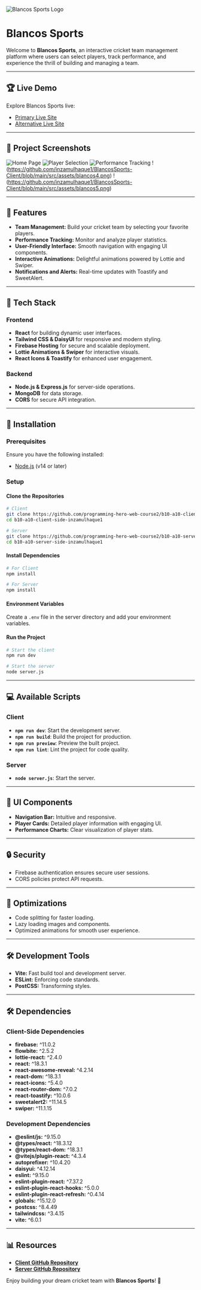 

![Blancos Sports Logo](https://blancos-sports.web.app/assets/logo-bs-CljacQs2.png)

# Blancos Sports

Welcome to **Blancos Sports**, an interactive cricket team management platform where users can select players, track performance, and experience the thrill of building and managing a team.

---

## 🏆 Live Demo
Explore Blancos Sports live:
- [Primary Live Site](https://blancos-sports.firebaseapp.com)
- [Alternative Live Site](https://blancos-sports.web.app)

---

## 📸 Project Screenshots
![Home Page](https://github.com/inzamulhaque1/BlancosSports-Client/blob/main/src/assets/blancos1.png)
![Player Selection](https://github.com/inzamulhaque1/BlancosSports-Client/blob/main/src/assets/blancos2.png)
![Performance Tracking](https://github.com/inzamulhaque1/BlancosSports-Client/blob/main/src/assets/blancos3.png)
!(https://github.com/inzamulhaque1/BlancosSports-Client/blob/main/src/assets/blancos4.png)
!(https://github.com/inzamulhaque1/BlancosSports-Client/blob/main/src/assets/blancos5.png)

---

## 🌴 Features
- **Team Management:** Build your cricket team by selecting your favorite players.
- **Performance Tracking:** Monitor and analyze player statistics.
- **User-Friendly Interface:** Smooth navigation with engaging UI components.
- **Interactive Animations:** Delightful animations powered by Lottie and Swiper.
- **Notifications and Alerts:** Real-time updates with Toastify and SweetAlert.

---

## 🔧 Tech Stack
### Frontend
- **React** for building dynamic user interfaces.
- **Tailwind CSS & DaisyUI** for responsive and modern styling.
- **Firebase Hosting** for secure and scalable deployment.
- **Lottie Animations & Swiper** for interactive visuals.
- **React Icons & Toastify** for enhanced user engagement.

### Backend
- **Node.js & Express.js** for server-side operations.
- **MongoDB** for data storage.
- **CORS** for secure API integration.

---

## 🔄 Installation
### Prerequisites
Ensure you have the following installed:
- [Node.js](https://nodejs.org/) (v14 or later)

### Setup
#### Clone the Repositories
```bash
# Client
git clone https://github.com/programming-hero-web-course2/b10-a10-client-side-inzamulhaque1
cd b10-a10-client-side-inzamulhaque1

# Server
git clone https://github.com/programming-hero-web-course2/b10-a10-server-side-inzamulhaque1
cd b10-a10-server-side-inzamulhaque1
```

#### Install Dependencies
```bash
# For Client
npm install

# For Server
npm install
```

#### Environment Variables
Create a `.env` file in the server directory and add your environment variables.

#### Run the Project
```bash
# Start the client
npm run dev

# Start the server
node server.js
```

---

## 💻 Available Scripts
### Client
- **`npm run dev`**: Start the development server.
- **`npm run build`**: Build the project for production.
- **`npm run preview`**: Preview the built project.
- **`npm run lint`**: Lint the project for code quality.

### Server
- **`node server.js`**: Start the server.

---

## 🎨 UI Components
- **Navigation Bar:** Intuitive and responsive.
- **Player Cards:** Detailed player information with engaging UI.
- **Performance Charts:** Clear visualization of player stats.

---

## 🔒 Security
- Firebase authentication ensures secure user sessions.
- CORS policies protect API requests.

---

## 🎡 Optimizations
- Code splitting for faster loading.
- Lazy loading images and components.
- Optimized animations for smooth user experience.

---

## 🛠️ Development Tools
- **Vite:** Fast build tool and development server.
- **ESLint:** Enforcing code standards.
- **PostCSS:** Transforming styles.


---

## 🛠️ Dependencies
### Client-Side Dependencies
- **firebase:** ^11.0.2
- **flowbite:** ^2.5.2
- **lottie-react:** ^2.4.0
- **react:** ^18.3.1
- **react-awesome-reveal:** ^4.2.14
- **react-dom:** ^18.3.1
- **react-icons:** ^5.4.0
- **react-router-dom:** ^7.0.2
- **react-toastify:** ^10.0.6
- **sweetalert2:** ^11.14.5
- **swiper:** ^11.1.15

### Development Dependencies
- **@eslint/js:** ^9.15.0
- **@types/react:** ^18.3.12
- **@types/react-dom:** ^18.3.1
- **@vitejs/plugin-react:** ^4.3.4
- **autoprefixer:** ^10.4.20
- **daisyui:** ^4.12.14
- **eslint:** ^9.15.0
- **eslint-plugin-react:** ^7.37.2
- **eslint-plugin-react-hooks:** ^5.0.0
- **eslint-plugin-react-refresh:** ^0.4.14
- **globals:** ^15.12.0
- **postcss:** ^8.4.49
- **tailwindcss:** ^3.4.15
- **vite:** ^6.0.1

---

## 📊 Resources
- **[Client GitHub Repository](https://github.com/programming-hero-web-course2/b10-a10-client-side-inzamulhaque1)**
- **[Server GitHub Repository](https://github.com/programming-hero-web-course2/b10-a10-server-side-inzamulhaque1)**

Enjoy building your dream cricket team with **Blancos Sports**! 🏀



